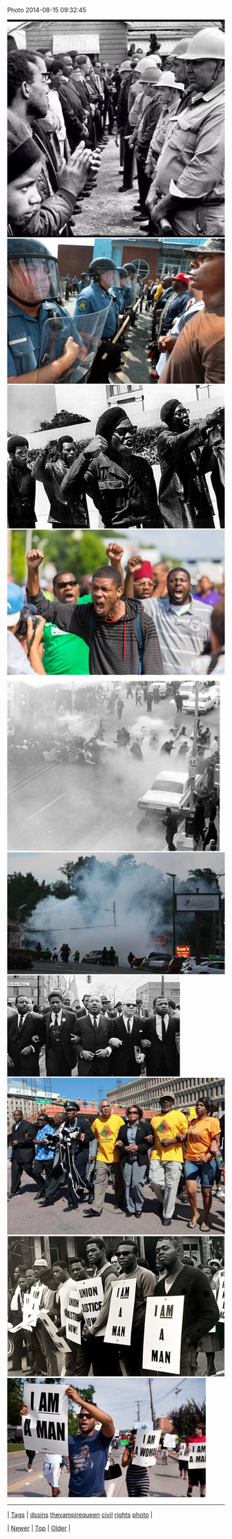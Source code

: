 <!--
title: Photo 2014-08-15 09
date: 2020-06-28T15:27:00.368Z
tags: dssins, thevampirequeen, civil, rights, photo
-->


Photo 2014-08-15 09:32:45

![](94807169504-0.jpg)
![](94807169504-1.jpg)
![](94807169504-2.jpg)
![](94807169504-3.jpg)
![](94807169504-4.jpg)
![](94807169504-5.jpg)
![](94807169504-6.jpg)
![](94807169504-7.jpg)
![](94807169504-8.jpg)
![](94807169504-9.jpg)

<!--BOTTOM-POST-NAVIGATION-->
---

| [Tags](tags.md) | [dssins](tag-dssins.md) [thevampirequeen](tag-thevampirequeen.md) [civil](tag-civil.md) [rights](tag-rights.md) [photo](tag-photo.md) |

| [Newer](94803919533.md) | [Top](index.md) | [Older](94810271823.md) |